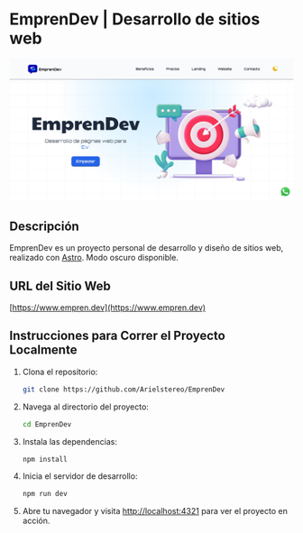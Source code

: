 # EmprenDev | Desarrollo de sitios web

![EmprenDev](public/emprendev.jpeg)

## Descripción

EmprenDev es un proyecto personal de desarrollo y diseño de sitios web, realizado con [Astro](https://astro.build/). Modo oscuro disponible.

## URL del Sitio Web

[https://www.empren.dev](https://www.empren.dev)

## Instrucciones para Correr el Proyecto Localmente

1. Clona el repositorio:
    ```sh
    git clone https://github.com/Arielstereo/EmprenDev
    ```

2. Navega al directorio del proyecto:
    ```sh
    cd EmprenDev
    ```

3. Instala las dependencias:
    ```sh
    npm install
    ```

4. Inicia el servidor de desarrollo:
    ```sh
    npm run dev
    ```

5. Abre tu navegador y visita [http://localhost:4321](http://localhost:4321) para ver el proyecto en acción.